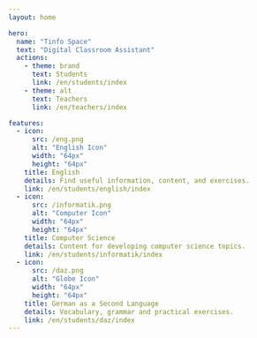 ```yaml
---
layout: home

hero:
  name: "Tinfo Space"
  text: "Digital Classroom Assistant"
  actions:
    - theme: brand
      text: Students
      link: /en/students/index
    - theme: alt
      text: Teachers
      link: /en/teachers/index

features:
  - icon:
      src: /eng.png
      alt: "English Icon"
      width: "64px"
      height: "64px"
    title: English
    details: Find useful information, content, and exercises.
    link: /en/students/english/index
  - icon:
      src: /informatik.png
      alt: "Computer Icon"
      width: "64px"
      height: "64px"
    title: Computer Science
    details: Content for developing computer science topics.
    link: /en/students/informatik/index
  - icon:
      src: /daz.png
      alt: "Globe Icon"
      width: "64px"
      height: "64px"
    title: German as a Second Language
    details: Vocabulary, grammar and practical exercises.
    link: /en/students/daz/index
---
```

